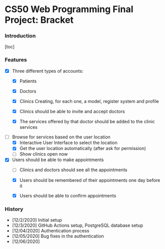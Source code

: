 # CS50 Web Programming Final Project: Bracket

### Introduction

[toc]

### Features

- [x] Three different types of accounts:
  - [x] Patients
  - [x] Doctors
  - [x] Clinics
  Creating, for each one, a model, register system and profile

  - [x] Clinics should be able to invite and accept doctors
  - [x] The services offered by that doctor should be added to the clinic services

- [ ] Browse for services based on the user location
  - [x] Interactive User Interface to select the location
  - [x] Get the user location automatically (after ask for permission)
  - [ ] Show clinics open now

- [x] Users should be able to make appointments
  - [ ] Clinics and doctors should see all the appointments
  - [x] Users should be remembered of their appointments one day before it
  - [x] Users should be able to confirm appointments


### History

- [12/2/2020] Initial setup
- [12/3/2020] GitHub Actions setup, PostgreSQL database setup
- [12/04/2020] Authentication process
- [12/05/2020] Bug fixes in the authentication
- [12/06/2020]

